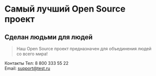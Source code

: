 # Самый лучший Open Source проект

## Сделан людьми для людей

> Наш Open Source проект предназначен для объединения людей со всего мира!

Контакты
Тел: 8 800 333 55 22  
Email: support@test.ru
